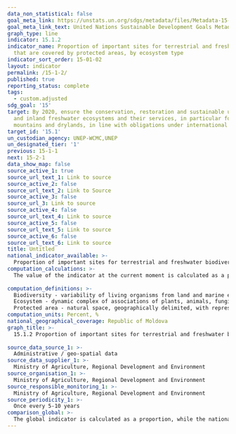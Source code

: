 ```yaml
---
data_non_statistical: false
goal_meta_link: https://unstats.un.org/sdgs/metadata/files/Metadata-15-01-02.pdf
goal_meta_link_text: United Nations Sustainable Development Goals Metadata (pdf 456kB)
graph_type: line
indicator: 15.1.2
indicator_name: Proportion of important sites for terrestrial and freshwater biodiversity
  that are covered by protected areas, by ecosystem type
indicator_sort_order: 15-01-02
layout: indicator
permalink: /15-1-2/
published: true
reporting_status: complete
tags:
  - custom.adjusted
sdg_goal: '15'
target: By 2020, ensure the conservation, restoration and sustainable use of terrestrial
  and inland freshwater ecosystems and their services, in particular forests, wetlands,
  mountains and drylands, in line with obligations under international agreements
target_id: '15.1'
un_custodian_agency: UNEP-WCMC,UNEP
un_designated_tier: '1'
previous: 15-1-1
next: 15-2-1
data_show_map: false
source_active_1: true
source_url_text_1: Link to source
source_active_2: false
source_url_text_2: Link to Source
source_active_3: false
source_url_3: Link to source
source_active_4: false
source_url_text_4: Link to source
source_active_5: false
source_url_text_5: Link to source
source_active_6: false
source_url_text_6: Link to source
title: Untitled
national_indicator_available: >-
  Proportion of important sites for terrestrial and freshwater biodiversity that are covered by protected areas, by ecosystem type
computation_calculations: >-
  The value of the indicator at the current moment is calculated as a proportion of key biodiversity areas recognised at the moment and covered by protected areas. The calculation is based on data regarding the year of creating the protected area registered in the global database of protected areas <br> 
  
computation_definitions: >-
  Biodiversity - variability of living organisms from land and marine ecosystems, from other aquatic ecosystems and ecological complexes whose components they are; this term covers intraspecific and interspecific diversity, ecosystem diversity;<br> 
  Ecosystem - dynamic complex of associations of plants, animals, fungi and microorganisms, as well as the totality of abiotic environmental factor, whose interaction represents an integral functional unit;<br> 
  Protected area - natural space, geographically delimited, with representative and rare natural elements, assigned and regulated for the purpose of conservation and protection of all environmental factors within its limits (Law No. 1538 of 25.02.1998 on Fund of State Protected Natural Areas);
computation_units: Percent, %
national_geographical_coverage: Republic of Moldova
graph_title: >-
  15.1.2 Proportion of important sites for terrestrial and freshwater biodiversity that are covered by protected areas, by ecosystem type  <br> 
  
source_data_source_1: >-
  Administrative / geo-spatial data 
source_data_supplier_1: >-
  Ministry of Agriculture, Regional Development and Environment
source_organisation_1: >-
  Ministry of Agriculture, Regional Development and Environment
source_responsible_monitoring_1: >-
  Ministry of Agriculture, Regional Development and Environment
source_periodicity_1: >-
  Once every 5-10 years
comparison_global: >-
  The global indicator is calculated as a proportion, while the national indicator is calculated as an area expressed in hectares 
---
```

